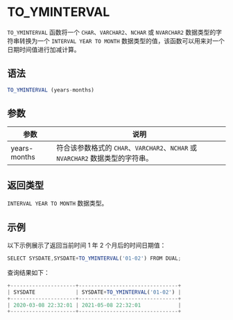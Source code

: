 TO_YMINTERVAL 
==================================



`TO_YMINTERVAL` 函数将一个 `CHAR`、`VARCHAR2`、`NCHAR` 或 `NVARCHAR2` 数据类型的字符串转换为一个 `INTERVAL YEAR TO MONTH` 数据类型的值，该函数可以用来对一个日期时间值进行加减计算。

语法 
--------------

```javascript
TO_YMINTERVAL (years-months)
```



参数 
--------------



|      参数      |                             说明                             |
|--------------|------------------------------------------------------------|
| years-months | 符合该参数格式的 `CHAR`、`VARCHAR2`、`NCHAR` 或 `NVARCHAR2` 数据类型的字符串。 |



返回类型 
----------------

`INTERVAL YEAR TO MONTH` 数据类型。

示例 
--------------

以下示例展示了返回当前时间 1 年 2 个月后的时间日期值：

```javascript
SELECT SYSDATE,SYSDATE+TO_YMINTERVAL('01-02') FROM DUAL;
```



查询结果如下：

```javascript
+---------------------+--------------------------------+
| SYSDATE             | SYSDATE+TO_YMINTERVAL('01-02') |
+---------------------+--------------------------------+
| 2020-03-08 22:32:01 | 2021-05-08 22:32:01            |
+---------------------+--------------------------------+
```


